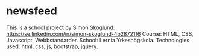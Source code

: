 # newsfeed
This is a school project by Simon Skoglund.
  https://se.linkedin.com/in/simon-skoglund-4b2872116
Course: HTML, CSS, Javascript, Webbstandarder.
School: Lernia Yrkeshögskola.
Technologies used: html, css, js, bootstrap, jquery.
